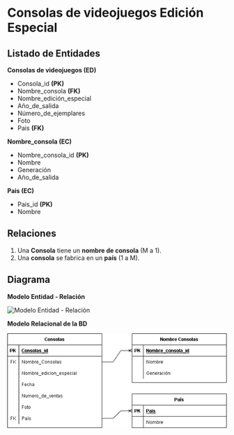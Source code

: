 # Consolas de videojuegos Edición Especial

## Listado de Entidades

**Consolas de videojuegos (ED)**

- Consola_id **(PK)**
- Nombre_consola **(FK)**
- Nombre_edición_especial
- Año_de_salida
- Número_de_ejemplares
- Foto
- Pais **(FK)**

**Nombre_consola (EC)**
- Nombre_consola_id **(PK)**
- Nombre
- Generación
- Año_de_salida

**Pais (EC)**
- Pais_id **(PK)**
- Nombre

## Relaciones

1. Una **Consola** tiene un **nombre de consola** (M a 1).
1. Una **consola** se fabrica en un **país** (1 a M).

## Diagrama 

**Modelo Entidad - Relación**

![Modelo Entidad - Relación](Img/ModeloEntidadRelación.png)

**Modelo Relacional de la BD**


![Modelo Relacional de la BD](Img/ConsolasModeloRelacional.png)
